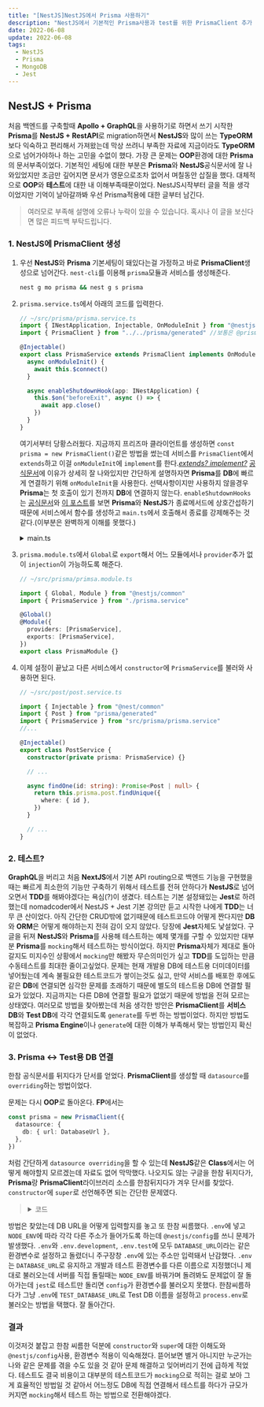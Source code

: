 ```yaml
---
title: "[NestJS]NestJS에서 Prisma 사용하기"
description: "NestJS에서 기본적인 Prisma사용과 test를 위한 PrismaClient 추가 DB연결"
date: 2022-06-08
update: 2022-06-08
tags:
  - NestJS
  - Prisma
  - MongoDB
  - Jest
---
```


## NestJS + Prisma

처음 백엔드를 구축할때 **Apollo + GraphQL**을 사용하기로 하면서 쓰기 시작한 **Prisma**를 **NestJS + RestAPI**로 migration하면서 **NestJS**와 많이 쓰는 **TypeORM**보다 익숙하고 편리해서 가져왔는데 막상 쓰려니 부족한 자료에 지금이라도 **TypeORM**으로 넘어가야하나 하는 고민을 수없이 했다.
가장 큰 문제는 **OOP**환경에 대한 **Prisma**의 문서부족이었다.
기본적인 세팅에 대한 부분은 **Prisma**와 **NestJS**공식문서에 잘 나와있었지만 조금만 깊어지면 문서가 영문으로조차 없어서 며칠동안 삽질을 했다.
대체적으로 **OOP**와 **테스트**에 대한 내 이해부족때문이었다.
NestJS시작부터 글을 적을 생각이었지만 기억이 날아갈까봐 우선 Prisma적용에 대한 글부터 남긴다.

> 여러모로 부족해 설명에 오류나 누락이 있을 수 있습니다. 혹시나 이 글을 보신다면 많은 피드백 부탁드립니다.

### 1. NestJS에 PrismaClient 생성

1. 우선 **NestJS**와 **Prisma** 기본세팅이 돼있다는걸 가정하고 바로 **PrismaClient**생성으로 넘어간다. `nest-cli`를 이용해 `prisma`모듈과 서비스를 생성해준다.

   ```bash
   nest g mo prisma && nest g s prisma
   ```

2. `prisma.service.ts`에서 아래의 코드를 입력한다.

   ```typescript
   // ~/src/prisma/prisma.service.ts
   import { INestApplication, Injectable, OnModuleInit } from "@nestjs/common"
   import { PrismaClient } from "../../prisma/generated" //보통은 @prisma/client에서 불러오지만 yarn berry를 써서 따로 생성된 디렉토리에서 불러왔다.

   @Injectable()
   export class PrismaService extends PrismaClient implements OnModuleInit {
     async onModuleInit() {
       await this.$connect()
     }

     async enableShutdownHook(app: INestApplication) {
       this.$on("beforeExit", async () => {
         await app.close()
       })
     }
   }
   ```

   여기서부터 당황스러웠다. 지금까지 프리즈마 클라이언트를 생성하면 `const prisma = new PrismaClient()`같은 방법을 썼는데 서비스를 `PrismaClient`에서 `extends`하고 이걸 `onModuleInit`에 `implement`를 한다._[extends? implement?](https://www.howdy-mj.me/typescript/extends-and-implements/)_ [공식문서](https://docs.nestjs.com/recipes/prisma)에 이유가 상세히 잘 나와있지만 간단하게 설명하자면 **Prisma**를 **DB**에 빠르게 연결하기 위해 `onModuleInit`을 사용한다. 선택사항이지만 사용하지 않을경우 **Prisma**는 첫 호출이 있기 전까지 **DB**에 연결하지 않는다. `enableShutdownHooks`는 [공식문서](https://docs.nestjs.com/recipes/prisma#issues-with-enableshutdownhooks)와 [이 포스트](https://progressivecoder.com/build-a-nestjs-prisma-rest-api/)를 보면 **Prisma**와 **NestJS**가 종료메서드에 상호간섭하기 때문에 서비스에서 함수를 생성하고 `main.ts`에서 호출해서 종료를 강제해주는 것 같다.(이부분은 완벽하게 이해를 못했다.)

   <details>
      <summary>main.ts</summary>

   ```typescript
   // ~/src/main.ts

   import { NestFactory } from "@nestjs/core"
   import { AppModule } from "./app.module"
   import { PrismaService } from "./prisma/prisma.service"

   async function bootstrap() {
     const app = await NestFactory.create(AppModule)
     const prisma: PrismaService = app.get(PrismaService)
     prisma.enableShutdownHooks(app)
     await app.listen(3000)
   }
   bootstrap()
   ```

   </details>

3. `prisma.module.ts`에서 `Global`로 `export`해서 어느 모듈에서나 `provider`추가 없이 `injection`이 가능하도록 해준다.

   ```typescript
   // ~/src/prisma/primsa.module.ts

   import { Global, Module } from "@nestjs/common"
   import { PrismaService } from "./prisma.service"

   @Global()
   @Module({
     providers: [PrismaService],
     exports: [PrismaService],
   })
   export class PrismaModule {}
   ```

4. 이제 설정이 끝났고 다른 서비스에서 `constructor`에 `PrismaService`를 불러와 사용하면 된다.

   ```typescript
   // ~/src/post/post.service.ts

   import { Injectable } from "@nest/common"
   import { Post } from "prisma/generated"
   import { PrismaService } from "src/prisma/prisma.service"
   //...

   @Injectable()
   export class PostService {
     constructor(private prisma: PrismaService) {}

     // ...

     async findOne(id: string): Promise<Post | null> {
       return this.prisma.post.findUnique({
         where: { id },
       })
     }

     // ...
   }
   ```

### 2. 테스트?

**GraphQL**을 버리고 처음 **NextJS**에서 기본 API routing으로 백엔드 기능을 구현했을때는 빠르게 최소한의 기능만 구축하기 위해서 테스트를 전혀 안하다가 **NestJS**로 넘어오면서 **TDD**를 해봐야겠다는 욕심(?)이 생겼다.
테스트는 기본 설정돼있는 **Jest**로 하려했는데 nomadcoder에서 NestJS + Jest 기본 강의만 듣고 시작한 나에게 **TDD**는 너무 큰 산이었다.
아직 간단한 CRUD밖에 없기때문에 테스트코드야 어떻게 짠다지만 **DB**와 **ORM**은 어떻게 해야하는지 전혀 감이 오지 않았다.
당장에 **Jest**자체도 낯설었다.
구글을 뒤져 **NestJS**와 **Prisma**를 사용해 테스트하는 예제 몇개를 구할 수 있었지만 대부분 **Prisma**를 `mocking`해서 테스트하는 방식이었다.
하지만 **Prisma**자체가 제대로 돌아갈지도 미지수인 상황에서 `mocking`만 해봤자 무슨의미인가 싶고 **TDD**를 도입하는 만큼 수동테스트를 최대한 줄이고싶었다.
문제는 현재 개발용 DB에 테스트용 더미데이터를 넣어뒀는데 계속 불필요한 테스트코드가 쌓이는것도 싫고, 만약 서비스를 배포한 후에도 같은 **DB**에 연결되면 심각한 문제를 초래하기 때문에 별도의 테스트용 DB에 연결할 필요가 있었다.
지금까지는 다른 DB에 연결할 필요가 없었기 때문에 방법을 전혀 모르는 상태였다.
여러모로 방법을 찾아봤는데 처음 생각한 방안은 **PrismaClient**를 **서비스 DB**와 **Test DB**에 각각 연결되도록 `generate`를 두번 하는 방법이었다.
하지만 방법도 복잡하고 **Prisma Engine**이나 `generate`에 대한 이해가 부족해서 맞는 방법인지 확신이 없었다.

### 3. Prisma ↔ Test용 DB 연결

한참 공식문서를 뒤지다가 단서를 얻었다. **PrismaClient**를 생성할 때 `datasource`를 `overriding`하는 방법이었다.

문제는 다시 **OOP**로 돌아온다. **FP**에서는

```typescript
const prisma = new PrismaClient({
  datasource: {
    db: { url: DatabaseUrl },
  },
})
```

처럼 간단하게 `datasource overriding`을 할 수 있는데 **NestJS**같은 **Class**에서는 어떻게 해야할지 모르겠는데 자료도 없어 막막했다.
나오지도 않는 구글을 한참 뒤지다가, **Prisma**랑 **PrismaClient**라이브러리 소스를 한참뒤지다가 겨우 단서를 찾았다.
`constructor`에 `super`로 선언해주면 되는 간단한 문제였다.

> <details>
> <summary>코드</summary>
>
> ```typescript
> // ~/src/prisma/prisma.service.ts
>
> // import ...
>
> @Injectable()
> export class PrismaService extends PrismaClient implements onModuleInit {
>   constructor() {
>     super({
>       datasources: {
>         db: {
>           url: process.env.TEST_DATABASE_URL,
>         },
>       },
>     })
>   }
> }
>
> // async onModuleInit...
> ```
>
> </details>

방법은 찾았는데 DB URL을 어떻게 입력할지를 놓고 또 한참 씨름했다.
`.env`에 넣고 `NODE_ENV`에 따라 각각 다른 주소가 들어가도록 하는데 `@nestjs/config`를 쓰니 문제가 발생했다.
`.env`와 `.env.development`, `.env.test`에 모두 `DATABASE_URL`이라는 같은 환경변수로 설정하고 돌렸더니 주구장창 `.env`에 있는 주소만 입력돼서 난감했다.
`.env`는 `DATABASE_URL`로 유지하고 개발과 테스트 환경변수를 다른 이름으로 지정했더니 제대로 불러오는데 서버를 직접 돌릴때는 `NODE_ENV`를 바꿔가며 돌려봐도 문제없이 잘 돌아가는데 `jest`로 테스트만 돌리면 `config`가 환경변수를 불러오지 못했다.
한참씨름하다가 그냥 `.env`에 `TEST_DATABASE_URL`로 Test DB 이름을 설정하고 `process.env`로 불러오는 방법을 택했다. 잘 돌아간다.

### 결과

이것저것 붙잡고 한참 씨름한 덕분에 `constructor`와 `super`에 대한 이해도와 `@nestjs/config`사용, 환경변수 적용이 익숙해졌다.
뜯어보면 별거 아니지만 누군가는 나와 같은 문제를 겪을 수도 있을 것 같아 문제 해결하고 잊어버리기 전에 급하게 적었다.
테스트도 결국 비용이고 대부분의 테스트코드가 `mocking`으로 적히는 걸로 보아 그게 효율적인 방법일 것 같아서 어느정도 DB에 직접 연결해서 테스트를 하다가 규모가 커지면 `mocking`해서 테스트 하는 방법으로 전환해야겠다.
